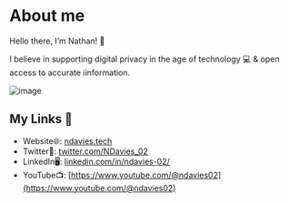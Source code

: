 # About me
Hello there, I’m Nathan! 👋

I believe in supporting digital privacy in the age of technology 💻 & open access to accurate ℹ️information.


![image](https://ndavies.tech/wp-content/uploads/2022/06/Twitter-header.png)

## My Links 🔗
- Website🌐: [ndavies.tech](https://ndavies.tech)
- Twitter🐥: [twitter.com/NDavies_02](https://twitter.com/NDavies_02)
- LinkedIn🖥️: [linkedin.com/in/ndavies-02/](https://linkedin.com/in/ndavies-02/)
- YouTube📺: [https://www.youtube.com/@ndavies02](https://www.youtube.com/@ndavies02)
